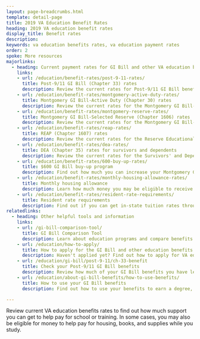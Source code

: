 ```yaml
---
layout: page-breadcrumbs.html
template: detail-page
title: 2019 VA Education Benefit Rates
heading: 2019 VA education benefit rates
display_title: Benefit rates
description:
keywords: va education benefits rates, va education payment rates
order: 2
spoke: More resources
majorlinks:
  - heading: Current payment rates for GI Bill and other VA education benefits
    links:
    - url: /education/benefit-rates/post-9-11-rates/
      title: Post-9/11 GI Bill (Chapter 33) rates
      description: Review the current rates for Post-9/11 GI Bill benefits. These rates also apply to the Fry Scholarship.
    - url: /education/benefit-rates/montgomery-active-duty-rates/
      title: Montgomery GI Bill-Active Duty (Chapter 30) rates
      description: Review the current rates for the Montgomery GI Bill-Active Duty program.
    - url: /education/benefit-rates/montgomery-reserve-rates/
      title: Montgomery GI Bill-Selected Reserve (Chapter 1606) rates
      description: Review the current rates for the Montgomery GI Bill-Selected Reserve program.
    - url: /education/benefit-rates/reap-rates/
      title: REAP (Chapter 1607) rates
      description: Review the current rates for the Reserve Educational Assistance Program.
    - url: /education/benefit-rates/dea-rates/
      title: DEA (Chapter 35) rates for survivors and dependents
      description: Review the current rates for the Survivors' and Dependents' Educational Assistance Program. 
    - url: /education/benefit-rates/600-buy-up-rates/
      title: $600 GI Bill buy-up program
      description: Find out how much you can increase your Montgomery GI Bill or REAP monthly payments when you buy into this program.
    - url: /education/benefit-rates/monthly-housing-allowance-rates/
      title: Monthly housing allowance
      description: Learn how much money you may be eligible to receive each month to help pay for housing under the Post-9/11 GI Bill.
    - url: /education/benefit-rates/resident-rate-requirements/
      title: Resident rate requirements
      description: Find out if you can get in-state tuition rates through the Post-9/11 GI Bill or Montgomery GI Bill-Active Duty.
relatedlinks:
  - heading: Other helpful tools and information
    links:
    - url: /gi-bill-comparison-tool/
      title: GI Bill Comparison Tool
      description: Learn about education programs and compare benefits by school.
    - url: /education/how-to-apply/
      title: How to apply for the GI Bill and other education benefits
      description: Haven't applied yet? Find out how to apply for VA education benefits as a Veteran, service member, or qualified family member.
    - url: /education/gi-bill/post-9-11/ch-33-benefit
      title: Check your Post-9/11 GI Bill benefits
      description: Review how much of your GI Bill benefits you have left to help pay for school or training.     
    - url: /education/about-gi-bill-benefits/how-to-use-benefits/
      title: How to use your GI Bill benefits 
      description: Find out how to use your benefits to earn a degree, train for a specific trade, or work toward other career goals.

---
```


<div class="va-introtext">

Review current VA education benefits rates to find out how much support you can get to help pay for school or training. In some cases, you may also be eligible for money to help pay for housing, books, and supplies while you study.

</div>
